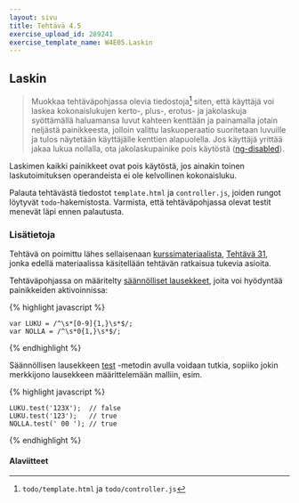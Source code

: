 ```yaml
---
layout: sivu
title: Tehtävä 4.5
exercise_upload_id: 289241
exercise_template_name: W4E05.Laskin
---
```


## Laskin

> Muokkaa tehtäväpohjassa olevia tiedostoja[^1] siten, että käyttäjä voi laskea kokonaislukujen kerto-, plus-, erotus- ja jakolaskuja syöttämällä haluamansa luvut kahteen kenttään ja painamalla jotain neljästä painikkeesta, jolloin valittu laskuoperaatio suoritetaan luvuille ja tulos näytetään käyttäjälle kenttien alapuolella. Jos käyttäjä yrittää jakaa lukua nollalla, ota jakolaskupainike pois käytöstä ([ng-disabled][ng-disabled]). 

Laskimen kaikki painikkeet ovat pois käytöstä, jos ainakin toinen laskutoimituksen operandeista ei ole kelvollinen kokonaisluku.

[^1]: `todo/template.html` ja `todo/controller.js`

[ng-disabled]: https://docs.angularjs.org/api/ng/directive/ngDisabled

Palauta tehtävästä tiedostot `template.html` ja `controller.js`, joiden rungot löytyvät `todo`-hakemistosta. Varmista, että tehtäväpohjassa olevat testit menevät läpi ennen palautusta.

### Lisätietoja

Tehtävä on poimittu lähes sellaisenaan [kurssimateriaalista][weso],
[Tehtävä 31][tehtävä-31], jonka edellä materiaalissa käsitellään tehtävän ratkaisua tukevia asioita.

[weso]: {{site.baseurl}}/weso/
[tehtävä-31]: {{site.baseurl}}/weso/#vk-4-t31 

Tehtäväpohjassa on määritelty [säännölliset lausekkeet][Regular_Expressions], joita voi hyödyntää painikkeiden aktivoinnissa:

[Regular_Expressions]: https://developer.mozilla.org/en-US/docs/Web/JavaScript/Guide/Regular_Expressions

{% highlight javascript %}

    var LUKU = /^\s*[0-9]{1,}\s*$/;
    var NOLLA = /^\s*0{1,}\s*$/;

{% endhighlight %}

Säännöllisen lausekkeen [test][test] -metodin avulla voidaan tutkia, sopiiko jokin merkkijono lausekkeen määrittelemään malliin, esim.

[test]: https://developer.mozilla.org/en-US/docs/Web/JavaScript/Reference/Global_Objects/RegExp/test

{% highlight javascript %}

    LUKU.test('123X');  // false
    LUKU.test('123');   // true
    NOLLA.test(' 00 '); // true

{% endhighlight %}



#### Alaviitteet
